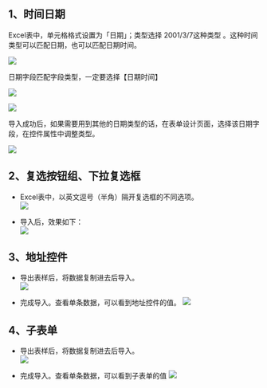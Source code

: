 
## 1、时间日期
Excel表中，单元格格式设置为「日期」；类型选择 2001/3/7这种类型 。这种时间类型可以匹配日期，也可以匹配日期时间。

![](../img/8-2i1.png)

日期字段匹配字段类型，一定要选择【日期时间】

![](../img/8-2i2.png)

![](../img/8-2i3.png)

导入成功后，如果需要用到其他的日期类型的话，在表单设计页面，选择该日期字段，在控件属性中调整类型。

![](../img/8-2i4.png)

## 2、复选按钮组、下拉复选框

* Excel表中，以英文逗号（半角）隔开复选框的不同选项。<br>
![](../img/8-2i5.png)

* 导入后，效果如下：<br>
![](../img/8-2i6.gif)

## 3、地址控件

* 导出表样后，将数据复制进去后导入。 <br>
![](../img/8-2i7.png)

* 完成导入。查看单条数据，可以看到地址控件的值。
![](../img/8-2i8.gif)

## 4、子表单

* 导出表样后，将数据复制进去后导入。<br>
![](../img/8-2i9.png)

* 完成导入。查看单条数据，可以看到子表单的值
![](../img/8-2i10.gif)
